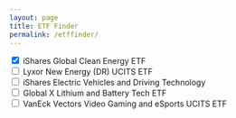 ```yaml
---
layout: page
title: ETF Finder
permalink: /etffinder/
---
```


<div id="book-search-container">
    <div class='flexbox' id='buttons'>
        <div>
            <input type="checkbox" role="switch" value='ICLN' name="iShares Global Clean Energy ETF" checked='true' class='stockInput'>
            iShares Global Clean Energy ETF
        </div>
        <div>
            <input type="checkbox" role="switch" value='NewEnergy' name="Lyxor New Energy (DR) UCITS ETF" class='stockInput'>
            Lyxor New Energy (DR) UCITS ETF
        </div>
        <div>
            <input type="checkbox" role="switch" value='ECAR' name="iShares Electric Vehicles and Driving Technology" class='stockInput'>
            iShares Electric Vehicles and Driving Technology
        </div>
        <div>
            <input type="checkbox" role="switch" value='GlobalXBattery' name="Global X Lithium and Battery Tech ETF" class='stockInput'>
            Global X Lithium and Battery Tech ETF
        </div>
        <div>
            <input type="checkbox" role="switch" value='UCTESPO' name="VanEck Vectors Video Gaming and eSports UCITS ETF" class='stockInput'>
            VanEck Vectors Video Gaming and eSports UCITS ETF
        </div>
    </div>
    <div class='flexbox' id='holdings'></div>
</div>

 
<script src="https://cdn.jsdelivr.net/npm/danfojs@0.2.2/lib/bundle.min.js"></script>
<script src="/etffinder/table.js"></script>
<link rel="stylesheet" href="/etffinder/style.css" />